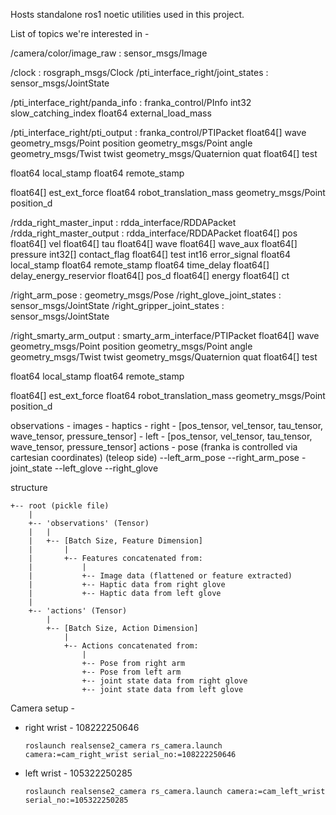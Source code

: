 Hosts standalone ros1 noetic utilities used in this project. 

List of topics we're interested in - 

/camera/color/image_raw : sensor_msgs/Image


/clock : rosgraph_msgs/Clock
/pti_interface_right/joint_states : sensor_msgs/JointState

/pti_interface_right/panda_info : franka_control/PInfo 
int32 slow_catching_index
float64 external_load_mass

/pti_interface_right/pti_output : franka_control/PTIPacket
float64[] wave
geometry_msgs/Point position
geometry_msgs/Point angle
geometry_msgs/Twist twist
geometry_msgs/Quaternion quat
float64[] test

float64 local_stamp
float64 remote_stamp

float64[] est_ext_force
float64 robot_translation_mass
geometry_msgs/Point position_d


/rdda_right_master_input : rdda_interface/RDDAPacket
/rdda_right_master_output : rdda_interface/RDDAPacket
float64[] pos
float64[] vel
float64[] tau
float64[] wave
float64[] wave_aux
float64[] pressure
int32[] contact_flag
float64[] test
int16 error_signal
float64 local_stamp
float64 remote_stamp
float64 time_delay
float64[] delay_energy_reservior
float64[] pos_d
float64[] energy
float64[] ct

/right_arm_pose : geometry_msgs/Pose
/right_glove_joint_states : sensor_msgs/JointState
/right_gripper_joint_states : sensor_msgs/JointState

/right_smarty_arm_output : smarty_arm_interface/PTIPacket
float64[] wave
geometry_msgs/Point position
geometry_msgs/Point angle
geometry_msgs/Twist twist
geometry_msgs/Quaternion quat
float64[] test

float64 local_stamp
float64 remote_stamp

float64[] est_ext_force
float64 robot_translation_mass
geometry_msgs/Point position_d

observations 
        - images
        - haptics   - right - [pos_tensor, vel_tensor, tau_tensor, wave_tensor, pressure_tensor]
                    - left  - [pos_tensor, vel_tensor, tau_tensor, wave_tensor, pressure_tensor]
actions 
        - pose (franka is controlled via cartesian coordinates) (teleop side)
            --left_arm_pose
            --right_arm_pose
        - joint_state
            --left_glove
            --right_glove

structure 
```
+-- root (pickle file)
    |
    +-- 'observations' (Tensor)
    |   |
    |   +-- [Batch Size, Feature Dimension]
    |       |
    |       +-- Features concatenated from:
    |           |
    |           +-- Image data (flattened or feature extracted)
    |           +-- Haptic data from right glove
    |           +-- Haptic data from left glove
    |
    +-- 'actions' (Tensor)
        |
        +-- [Batch Size, Action Dimension]
            |
            +-- Actions concatenated from:
                |
                +-- Pose from right arm
                +-- Pose from left arm
                +-- joint state data from right glove
                +-- joint state data from left glove
```


Camera setup - 
-  right wrist - 108222250646
    ```
    roslaunch realsense2_camera rs_camera.launch camera:=cam_right_wrist serial_no:=108222250646
    ```
-  left wrist - 105322250285
    ```
    roslaunch realsense2_camera rs_camera.launch camera:=cam_left_wrist serial_no:=105322250285
    ```